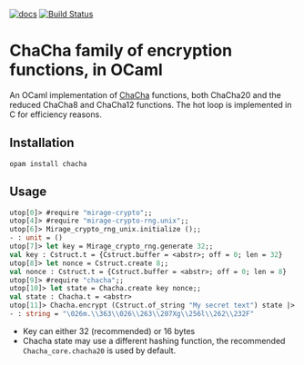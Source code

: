 [![docs](https://img.shields.io/badge/doc-online-blue.svg)](https://abeaumont.github.io/ocaml-chacha)
[![Build Status](https://travis-ci.org/abeaumont/ocaml-chacha.svg?branch=master)](https://travis-ci.org/abeaumont/ocaml-chacha)

# ChaCha family of encryption functions, in OCaml

An OCaml implementation of [ChaCha](https://cr.yp.to/chacha/chacha-20080120.pdf) functions,
both ChaCha20 and the reduced ChaCha8 and ChaCha12 functions.
The hot loop is implemented in C for efficiency reasons.

## Installation

```
opam install chacha
```

## Usage

```ocaml
utop[0]> #require "mirage-crypto";;
utop[4]> #require "mirage-crypto-rng.unix";;
utop[6]> Mirage_crypto_rng_unix.initialize ();;
- : unit = ()
utop[7]> let key = Mirage_crypto_rng.generate 32;;
val key : Cstruct.t = {Cstruct.buffer = <abstr>; off = 0; len = 32}
utop[8]> let nonce = Cstruct.create 8;;
val nonce : Cstruct.t = {Cstruct.buffer = <abstr>; off = 0; len = 8}
utop[9]> #require "chacha";;
utop[10]> let state = Chacha.create key nonce;;
val state : Chacha.t = <abstr>
utop[11]> Chacha.encrypt (Cstruct.of_string "My secret text") state |> Cstruct.to_string;;
- : string = "\026m.\\363\\026\\263\\207Xg\\256l\\262\\232F"
```

* Key can either 32 (recommended) or 16 bytes
* Chacha state may use a different hashing function,
  the recommended `Chacha_core.chacha20` is used by default.
